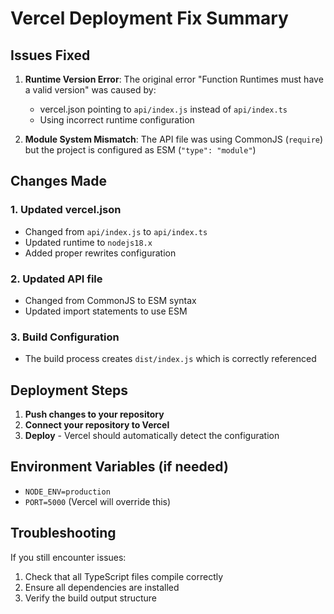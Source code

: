 # Vercel Deployment Fix Summary

## Issues Fixed

1. **Runtime Version Error**: The original error "Function Runtimes must have a valid version" was caused by:
   - vercel.json pointing to `api/index.js` instead of `api/index.ts`
   - Using incorrect runtime configuration

2. **Module System Mismatch**: The API file was using CommonJS (`require`) but the project is configured as ESM (`"type": "module"`)

## Changes Made

### 1. Updated vercel.json
- Changed from `api/index.js` to `api/index.ts`
- Updated runtime to `nodejs18.x`
- Added proper rewrites configuration

### 2. Updated API file
- Changed from CommonJS to ESM syntax
- Updated import statements to use ESM

### 3. Build Configuration
- The build process creates `dist/index.js` which is correctly referenced

## Deployment Steps

1. **Push changes to your repository**
2. **Connect your repository to Vercel**
3. **Deploy** - Vercel should automatically detect the configuration

## Environment Variables (if needed)
- `NODE_ENV=production`
- `PORT=5000` (Vercel will override this)

## Troubleshooting

If you still encounter issues:
1. Check that all TypeScript files compile correctly
2. Ensure all dependencies are installed
3. Verify the build output structure
